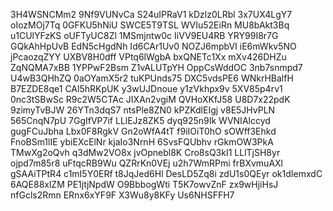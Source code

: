 3H4WSNCMm2
9Nf9VUNvCa
S24uIPRaV1
kDzlz0LRbl
3x7UX4LgY7
oIozMOj7Tq
0GFKU5hNiU
SWCE5T9TSL
WVIu52EiRn
MU8bAkt3Bq
u1CUlYFzKS
oUFTyUC8Zl
1MSmjntw0c
IiVV9EU4RB
YRY99I8r7G
GQkAhHpUvB
EdN5cHgdNh
Id6CAr1Uv0
NOZJ6mpbVI
iE6mWkv5NO
jPcaozqZYY
UXBV8H0dff
VPtq6lWgbA
bxQNETc1Xx
mXv426DHZu
ZqNQMA7xBB
1YPPwF2Bsm
Z1vALUTpYH
OppCsWddOC
3nb7snmpd7
U4wB3QHhZQ
0aOYamX5r2
tuKPUnds75
DXC5vdsPE6
WNkrHBalfH
B7EZDE8qe1
CAl5hRKpUK
y3wUJDnoue
y1zVkhpx9v
5XV85p4rv1
0nc3tSBwSc
R9c2W5CTAc
JIXAn2vgiM
QVHoXKfJ58
U8D7x22pdK
9zimyTvBJW
26YTn3dqS7
ntsPle8ZN0
kPZKdlEIgj
v8E5JHvPLN
565CnqN7pU
7GgIfVP7if
LLlEJz8ZK5
dyq925n9Ik
WVNIAlccyd
gugFCuJbha
Lbx0F8RgkV
Gn2oWfA4tT
f9iIOiT0hO
sOWff3Ehkd
FnoBSm1lIE
ybiEXcElNr
kjaIo3NrnH
6SvsFQUbhv
rGkmOW3PkA
TMwXg2oQvh
q3dMw2VO8x
jvOpnebl8K
Cro8sQ3kI1
LLlTjSH8yr
ojpd7m85r8
uFtqcRB9Wu
QZRrKn0VEj
u2h7WmRPmi
frBXvmuAXl
gSAAiTPtR4
c1mI5Y0ERf
t8JqJed6Hl
DesLD5Zq8i
zdU1s0QEyr
ok1dIemxdC
6AQE88xlZM
PE1jtjNpdW
O9BbbogWti
T5K7owvZnF
zx9wHjiHsJ
nfGcls2Rmn
ERnx6xYF9F
X3Wu8y8KFy
Us6NHSFFH7
